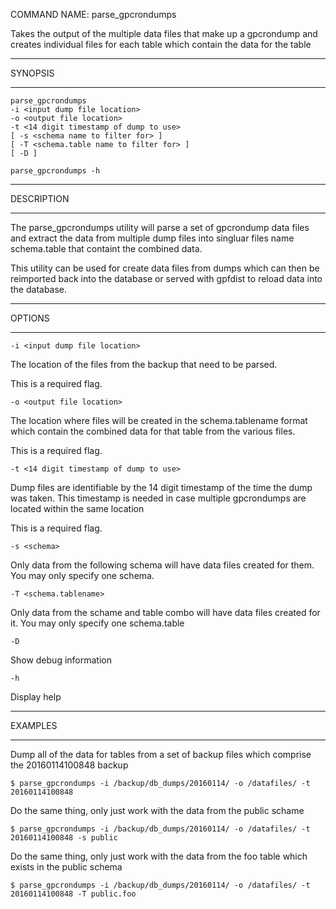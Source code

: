 COMMAND NAME: parse_gpcrondumps

Takes the output of the multiple data files that make
up a gpcrondump and creates individual files for each
table which contain the data for the table

*****************************************************
SYNOPSIS
*****************************************************

    parse_gpcrondumps 
    -i <input dump file location>
    -o <output file location>
    -t <14 digit timestamp of dump to use>
    [ -s <schema name to filter for> ]
    [ -T <schema.table name to filter for> ]
    [ -D ]

    parse_gpcrondumps -h


*****************************************************
DESCRIPTION
*****************************************************

The parse_gpcrondumps utility will parse a set of gpcrondump data
files and extract the data from multiple dump files into singluar files
name schema.table that containt the combined data.

This utility can be used for create data files from dumps which can then
be reimported back into the database or served with gpfdist to reload
data into the database.

*****************************************************
OPTIONS
*****************************************************

    -i <input dump file location>

  The location of the files from the backup that need to be parsed.

  This is a required flag.

    -o <output file location>

  The location where files will be created in the schema.tablename format
  which contain the combined data for that table from the various files.

  This is a required flag.

    -t <14 digit timestamp of dump to use>

  Dump files are identifiable by the 14 digit timestamp of the time the dump
  was taken. This timestamp is needed in case multiple gpcrondumps are located
  within the same location

  This is a required flag.

    -s <schema>

  Only data from the following schema will have data files created for
  them. You may only specify one schema.

    -T <schema.tablename>

  Only data from the schame and table combo will have data files created
  for it. You may only specify one schema.table

    -D

  Show debug information

    -h

  Display help

*****************************************************
EXAMPLES
*****************************************************

Dump all of the data for tables from a set of backup files
which comprise the 20160114100848 backup

    $ parse_gpcrondumps -i /backup/db_dumps/20160114/ -o /datafiles/ -t 20160114100848

Do the same thing, only just work with the data from the public schame

    $ parse_gpcrondumps -i /backup/db_dumps/20160114/ -o /datafiles/ -t 20160114100848 -s public

Do the same thing, only just work with the data from the foo table
which exists in the public schema

    $ parse_gpcrondumps -i /backup/db_dumps/20160114/ -o /datafiles/ -t 20160114100848 -T public.foo

